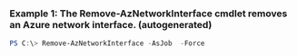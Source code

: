 ### Example 1: The Remove-AzNetworkInterface cmdlet removes an Azure network interface. (autogenerated)
```powershell
PS C:\> Remove-AzNetworkInterface -AsJob  -Force 
```

